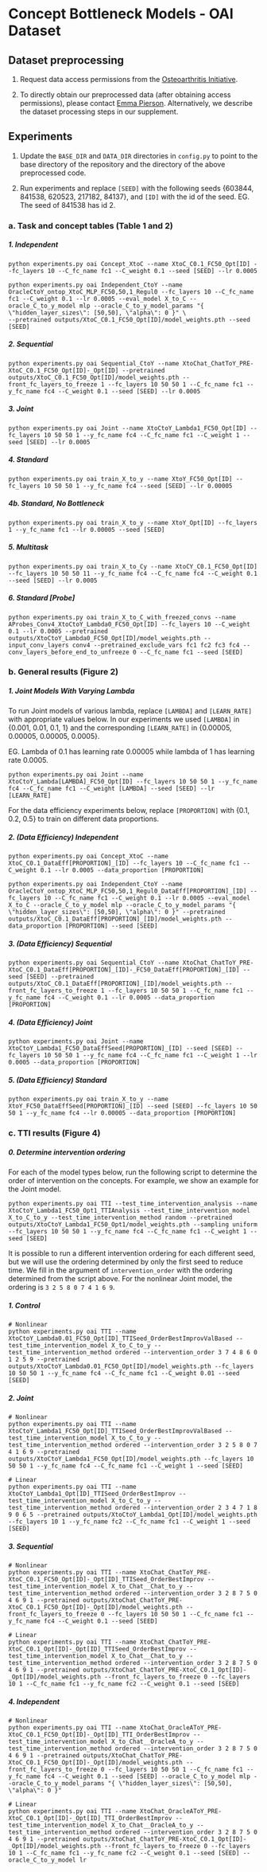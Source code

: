 
# Concept Bottleneck Models - OAI Dataset

## Dataset preprocessing

1) Request data access permissions from the [Osteoarthritis Initiative](https://nda.nih.gov/oai/).

2) To directly obtain our preprocessed data (after obtaining access permissions), please contact [Emma Pierson](https://cs.stanford.edu/~emmap1/). Alternatively, we describe the dataset processing steps in our supplement.

## Experiments

1) Update the `BASE_DIR` and `DATA_DIR` directories in `config.py` to point to the base directory of the repository and the directory of the above preprocessed code.

2) Run experiments and replace `[SEED]` with the following seeds {603844, 841538, 620523, 217182, 84137}, and `[ID]` with the id of the seed. EG. The seed of 841538 has id 2.

### a. Task and concept tables (Table 1 and 2)

##### 1. Independent
```
python experiments.py oai Concept_XtoC --name XtoC_C0.1_FC50_Opt[ID] --fc_layers 10 --C_fc_name fc1 --C_weight 0.1 --seed [SEED] --lr 0.0005

python experiments.py oai Independent_CtoY --name OracleCtoY_ontop_XtoC_MLP_FC50,50,1_Regul0 --fc_layers 10 --C_fc_name fc1 --C_weight 0.1 --lr 0.0005 --eval_model X_to_C --oracle_C_to_y_model mlp --oracle_C_to_y_model_params "{ \"hidden_layer_sizes\": [50,50], \"alpha\": 0 }" \
--pretrained outputs/XtoC_C0.1_FC50_Opt[ID]/model_weights.pth --seed [SEED]
```

##### 2. Sequential
```
python experiments.py oai Sequential_CtoY --name XtoChat_ChatToY_PRE-XtoC_C0.1_FC50_Opt[ID]-_Opt[ID] --pretrained outputs/XtoC_C0.1_FC50_Opt[ID]/model_weights.pth --front_fc_layers_to_freeze 1 --fc_layers 10 50 50 1 --C_fc_name fc1 --y_fc_name fc4 --C_weight 0.1 --seed [SEED] --lr 0.0005
```

##### 3. Joint
```
python experiments.py oai Joint --name XtoCtoY_Lambda1_FC50_Opt[ID] --fc_layers 10 50 50 1 --y_fc_name fc4 --C_fc_name fc1 --C_weight 1 --seed [SEED] --lr 0.0005
```

##### 4. Standard
```
python experiments.py oai train_X_to_y --name XtoY_FC50_Opt[ID] --fc_layers 10 50 50 1 --y_fc_name fc4 --seed [SEED] --lr 0.00005
```

##### 4b. Standard, No Bottleneck
```
python experiments.py oai train_X_to_y --name XtoY_Opt[ID] --fc_layers 1 --y_fc_name fc1 --lr 0.00005 --seed [SEED]
```

##### 5. Multitask
```
python experiments.py oai train_X_to_Cy --name XtoCY_C0.1_FC50_Opt[ID] --fc_layers 10 50 50 11 --y_fc_name fc4 --C_fc_name fc4 --C_weight 0.1 --seed [SEED] --lr 0.0005
```

##### 6. Standard [Probe]
```
python experiments.py oai train_X_to_C_with_freezed_convs --name AProbes_Conv4_XtoCtoY_Lambda0_FC50_Opt[ID] --fc_layers 10 --C_weight 0.1 --lr 0.0005 --pretrained outputs/XtoCtoY_Lambda0_FC50_Opt[ID]/model_weights.pth --input_conv_layers conv4 --pretrained_exclude_vars fc1 fc2 fc3 fc4 --conv_layers_before_end_to_unfreeze 0 --C_fc_name fc1 --seed [SEED]
```

### b. General results (Figure 2)

##### 1. Joint Models With Varying Lambda
To run Joint models of various lambda, replace `[LAMBDA]` and `[LEARN_RATE]` with appropriate values below. In our experiments we used `[LAMBDA]` in {0.001, 0.01, 0.1, 1} and the corresponding `[LEARN_RATE]` in {0.00005, 0.00005, 0.00005, 0.0005}. 

EG. Lambda of 0.1 has learning rate 0.00005 while lambda of 1 has learning rate 0.0005.
```
python experiments.py oai Joint --name XtoCtoY_Lambda[LAMBDA]_FC50_Opt[ID] --fc_layers 10 50 50 1 --y_fc_name fc4 --C_fc_name fc1 --C_weight [LAMBDA] --seed [SEED] --lr [LEARN_RATE]
```

For the data efficiency experiments below, replace `[PROPORTION]` with {0.1, 0.2, 0.5} to train on different data proportions.
##### 2. (Data Efficiency) Independent
```
python experiments.py oai Concept_XtoC --name XtoC_C0.1_DataEff[PROPORTION]_[ID] --fc_layers 10 --C_fc_name fc1 --C_weight 0.1 --lr 0.0005 --data_proportion [PROPORTION]

python experiments.py oai Independent_CtoY --name OracleCtoY_ontop_XtoC_MLP_FC50,50,1_Regul0_DataEff[PROPORTION]_[ID] --fc_layers 10 --C_fc_name fc1 --C_weight 0.1 --lr 0.0005 --eval_model X_to_C --oracle_C_to_y_model mlp --oracle_C_to_y_model_params "{ \"hidden_layer_sizes\": [50,50], \"alpha\": 0 }" --pretrained outputs/XtoC_C0.1_DataEff[PROPORTION]_[ID]/model_weights.pth --data_proportion [PROPORTION] --seed [SEED]
```

##### 3. (Data Efficiency) Sequential
```
python experiments.py oai Sequential_CtoY --name XtoChat_ChatToY_PRE-XtoC_C0.1_DataEff[PROPORTION]_[ID]-_FC50_DataEff[PROPORTION]_[ID] --seed [SEED] --pretrained outputs/XtoC_C0.1_DataEff[PROPORTION]_[ID]/model_weights.pth --front_fc_layers_to_freeze 1 --fc_layers 10 50 50 1 --C_fc_name fc1 --y_fc_name fc4 --C_weight 0.1 --lr 0.0005 --data_proportion [PROPORTION]
```

##### 4. (Data Efficiency) Joint
```
python experiments.py oai Joint --name XtoCtoY_Lambda1_FC50_DataEffSeed[PROPORTION]_[ID] --seed [SEED] --fc_layers 10 50 50 1 --y_fc_name fc4 --C_fc_name fc1 --C_weight 1 --lr 0.0005 --data_proportion [PROPORTION]
```

##### 5. (Data Efficiency) Standard
```
python experiments.py oai train_X_to_y --name XtoY_FC50_DataEffSeed[PROPORTION]_[ID] --seed [SEED] --fc_layers 10 50 50 1 --y_fc_name fc4 --lr 0.00005 --data_proportion [PROPORTION]
```

### c. TTI results (Figure 4)

##### 0. Determine intervention ordering
For each of the model types below, run the following script to determine the order of intervention on the concepts. For example, we show an example for the Joint model.
```
python experiments.py oai TTI --test_time_intervention_analysis --name XtoCtoY_Lambda1_FC50_Opt1_TTIAnalysis --test_time_intervention_model X_to_C_to_y --test_time_intervention_method random --pretrained outputs/XtoCtoY_Lambda1_FC50_Opt1/model_weights.pth --sampling uniform --fc_layers 10 50 50 1 --y_fc_name fc4 --C_fc_name fc1 --C_weight 1 --seed [SEED]
```

It is possible to run a different intervention ordering for each different seed, but we will use the ordering determined by only the first seed to reduce time. We fill in the argument of `intervention_order` with the ordering determined from the script above. For the nonlinear Joint model, the ordering is `3 2 5 8 0 7 4 1 6 9`. 

##### 1. Control
```
# Nonlinear
python experiments.py oai TTI --name XtoCtoY_Lambda0.01_FC50_Opt[ID]_TTISeed_OrderBestImprovValBased --test_time_intervention_model X_to_C_to_y --test_time_intervention_method ordered --intervention_order 3 7 4 8 6 0 1 2 5 9 --pretrained outputs/XtoCtoY_Lambda0.01_FC50_Opt[ID]/model_weights.pth --fc_layers 10 50 50 1 --y_fc_name fc4 --C_fc_name fc1 --C_weight 0.01 --seed [SEED]
```

##### 2. Joint
```
# Nonlinear
python experiments.py oai TTI --name XtoCtoY_Lambda1_FC50_Opt[ID]_TTISeed_OrderBestImprovValBased --test_time_intervention_model X_to_C_to_y --test_time_intervention_method ordered --intervention_order 3 2 5 8 0 7 4 1 6 9 --pretrained outputs/XtoCtoY_Lambda1_FC50_Opt[ID]/model_weights.pth --fc_layers 10 50 50 1 --y_fc_name fc4 --C_fc_name fc1 --C_weight 1 --seed [SEED]

# Linear
python experiments.py oai TTI --name XtoCtoY_Lambda1_Opt[ID]_TTISeed_OrderBestImprov --test_time_intervention_model X_to_C_to_y --test_time_intervention_method ordered --intervention_order 2 3 4 7 1 8 9 0 6 5 --pretrained outputs/XtoCtoY_Lambda1_Opt[ID]/model_weights.pth --fc_layers 10 1 --y_fc_name fc2 --C_fc_name fc1 --C_weight 1 --seed [SEED]
```

##### 3. Sequential
```
# Nonlinear
python experiments.py oai TTI --name XtoChat_ChatToY_PRE-XtoC_C0.1_FC50_Opt[ID]-_Opt[ID]_TTISeed_OrderBestImprov --test_time_intervention_model X_to_Chat__Chat_to_y --test_time_intervention_method ordered --intervention_order 3 2 8 7 5 0 4 6 9 1 --pretrained outputs/XtoChat_ChatToY_PRE-XtoC_C0.1_FC50_Opt[ID]-_Opt[ID]/model_weights.pth --front_fc_layers_to_freeze 0 --fc_layers 10 50 50 1 --C_fc_name fc1 --y_fc_name fc4 --C_weight 0.1 --seed [SEED]

# Linear
python experiments.py oai TTI --name XtoChat_ChatToY_PRE-XtoC_C0.1_Opt[ID]-_Opt[ID]_TTISeed_OrderBestImprov --test_time_intervention_model X_to_Chat__Chat_to_y --test_time_intervention_method ordered --intervention_order 3 2 8 7 5 0 4 6 9 1 --pretrained outputs/XtoChat_ChatToY_PRE-XtoC_C0.1_Opt[ID]-_Opt[ID]/model_weights.pth --front_fc_layers_to_freeze 0 --fc_layers 10 1 --C_fc_name fc1 --y_fc_name fc2 --C_weight 0.1 --seed [SEED]
```

##### 4. Independent
```
# Nonlinear
python experiments.py oai TTI --name XtoChat_OracleAToY_PRE-XtoC_C0.1_FC50_Opt[ID]-_Opt[ID]_TTI_OrderBestImprov --test_time_intervention_model X_to_Chat__OracleA_to_y --test_time_intervention_method ordered --intervention_order 3 2 8 7 5 0 4 6 9 1 --pretrained outputs/XtoChat_ChatToY_PRE-XtoC_C0.1_FC50_Opt[ID]-_Opt[ID]/model_weights.pth --front_fc_layers_to_freeze 0 --fc_layers 10 50 50 1 --C_fc_name fc1 --y_fc_name fc4 --C_weight 0.1 --seed [SEED] --oracle_C_to_y_model mlp --oracle_C_to_y_model_params "{ \"hidden_layer_sizes\": [50,50], \"alpha\": 0 }"

# Linear
python experiments.py oai TTI --name XtoChat_OracleAToY_PRE-XtoC_C0.1_Opt[ID]-_Opt[ID]_TTI_OrderBestImprov --test_time_intervention_model X_to_Chat__OracleA_to_y --test_time_intervention_method ordered --intervention_order 3 2 8 7 5 0 4 6 9 1 --pretrained outputs/XtoChat_ChatToY_PRE-XtoC_C0.1_Opt[ID]-_Opt[ID]/model_weights.pth --front_fc_layers_to_freeze 0 --fc_layers 10 1 --C_fc_name fc1 --y_fc_name fc2 --C_weight 0.1 --seed [SEED] --oracle_C_to_y_model lr
```

